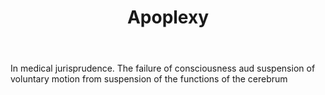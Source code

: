 ---
title: Apoplexy
letter: A
permalink: "/definitions/apoplexy.html"
body: In medical jurisprudence. The failure of consciousness aud suspension of voluntary
  motion from suspension of the functions of the cerebrum
published_at: '2018-07-07'
source: Black's Law Dictionary
layout: post
---